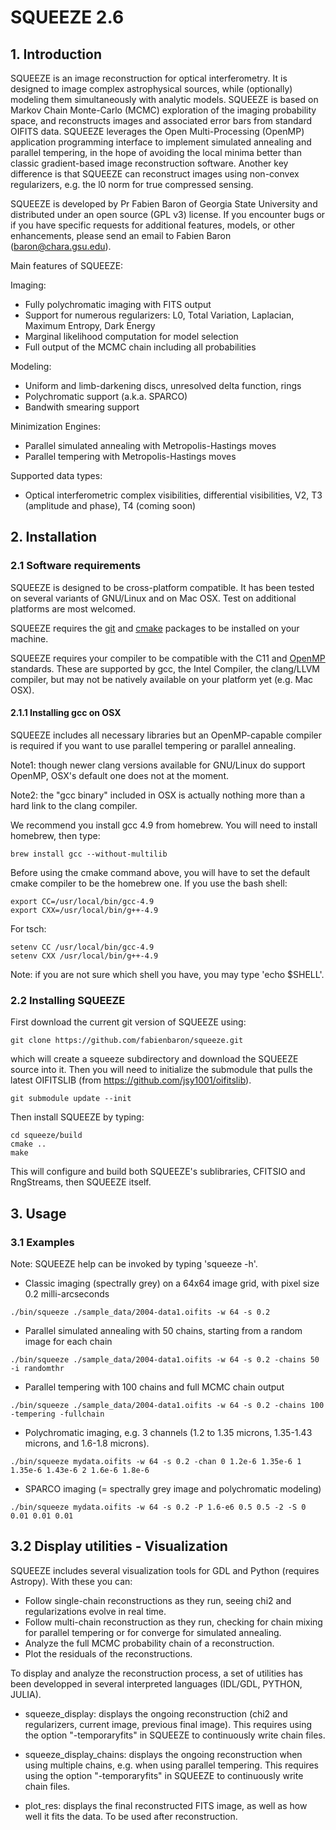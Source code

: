 # SQUEEZE 2.6

## 1. Introduction
SQUEEZE is an image reconstruction for optical interferometry. It is designed to image complex astrophysical sources, while (optionally) modeling them simultaneously with analytic models. SQUEEZE is based on Markov Chain Monte-Carlo (MCMC) exploration of the imaging probability space, and reconstructs images and associated error bars from standard OIFITS data. SQUEEZE leverages the Open Multi-Processing (OpenMP) application programming interface to implement simulated annealing and parallel tempering, in the hope of avoiding the local minima better than classic gradient-based image reconstruction software. Another key difference is that SQUEEZE can reconstruct images using non-convex regularizers, e.g. the l0 norm for true compressed sensing.

SQUEEZE is developed by Pr Fabien Baron of Georgia State University and distributed under an open source (GPL v3) license. If you encounter bugs or if you have specific requests for additional features, models, or other enhancements, please send an email to Fabien Baron (baron@chara.gsu.edu).

Main features of SQUEEZE:

Imaging:

*    Fully polychromatic imaging with FITS output
*    Support for numerous regularizers: L0, Total Variation, Laplacian, Maximum Entropy, Dark Energy
*    Marginal likelihood computation for model selection
*    Full output of the MCMC chain including all probabilities

Modeling:
*    Uniform and limb-darkening discs, unresolved delta function, rings
*    Polychromatic support (a.k.a. SPARCO)
*    Bandwith smearing support

Minimization Engines:

*    Parallel simulated annealing with Metropolis-Hastings moves
*    Parallel tempering with Metropolis-Hastings moves

Supported data types:

*   Optical interferometric complex visibilities, differential visibilities, V2, T3 (amplitude and phase), T4 (coming soon)

## 2. Installation

### 2.1 Software requirements

SQUEEZE is designed to be cross-platform compatible. It has been
tested on several variants of GNU/Linux and on Mac OSX. Test on
additional platforms are most welcomed.

SQUEEZE requires the [git](http://git-scm.com) and [cmake](http://www.cmake.org) packages to be installed on your machine.

SQUEEZE requires your compiler to be compatible with the C11 and
[OpenMP](http://openmp.org) standards. These are supported by gcc, the
Intel Compiler, the clang/LLVM compiler, but may not be natively
available on your platform yet (e.g. Mac OSX).

#### 2.1.1 Installing gcc on OSX

SQUEEZE includes all necessary libraries but an OpenMP-capable
compiler is required if you want to use parallel tempering or parallel
annealing.

Note1: though newer clang versions available for GNU/Linux do support OpenMP, OSX's default one does not at the moment.

Note2: the "gcc binary" included in OSX is actually nothing more than a hard link to the clang compiler.

We recommend you install gcc 4.9 from homebrew. You will need to install homebrew, then type:
```
brew install gcc --without-multilib
```

Before using the cmake command above, you will have to set the default
cmake compiler to be the homebrew one.
If you use the bash shell:
```
export CC=/usr/local/bin/gcc-4.9
export CXX=/usr/local/bin/g++-4.9
```
For tsch:
```
setenv CC /usr/local/bin/gcc-4.9
setenv CXX /usr/local/bin/g++-4.9
```

Note: if you are not sure which shell you have, you may type 'echo $SHELL'.

### 2.2 Installing SQUEEZE

First download the current git version of SQUEEZE using:
```
git clone https://github.com/fabienbaron/squeeze.git
```
which will create a squeeze subdirectory and download the SQUEEZE source into it. Then you will need to initialize the submodule that pulls the latest OIFITSLIB (from https://github.com/jsy1001/oifitslib).
```
git submodule update --init
```


Then install SQUEEZE by typing:
```
cd squeeze/build
cmake ..
make
```
This will configure and build both SQUEEZE's sublibraries, CFITSIO and RngStreams, then SQUEEZE itself.

## 3. Usage

### 3.1 Examples

Note: SQUEEZE help can be invoked by typing 'squeeze -h'.

*    Classic imaging (spectrally grey) on a 64x64 image grid, with pixel size 0.2 milli-arcseconds
```
./bin/squeeze ./sample_data/2004-data1.oifits -w 64 -s 0.2
```
*    Parallel simulated annealing with 50 chains, starting from a random image for each chain
```
./bin/squeeze ./sample_data/2004-data1.oifits -w 64 -s 0.2 -chains 50 -i randomthr
```
*    Parallel tempering with 100 chains and full MCMC chain output
```
./bin/squeeze ./sample_data/2004-data1.oifits -w 64 -s 0.2 -chains 100 -tempering -fullchain
```
*    Polychromatic imaging, e.g. 3 channels (1.2 to 1.35 microns, 1.35-1.43 microns, and 1.6-1.8 microns).
```
./bin/squeeze mydata.oifits -w 64 -s 0.2 -chan 0 1.2e-6 1.35e-6 1 1.35e-6 1.43e-6 2 1.6e-6 1.8e-6
```
*    SPARCO imaging (= spectrally grey image and polychromatic modeling)
```
./bin/squeeze mydata.oifits -w 64 -s 0.2 -P 1.6-e6 0.5 0.5 -2 -S 0 0.01 0.01 0.01
```

## 3.2 Display utilities - Visualization

SQUEEZE includes several visualization tools for GDL and Python (requires Astropy). With these you can:

* Follow single-chain reconstructions as they run, seeing chi2 and regularizations evolve in real time.
* Follow multi-chain reconstruction as they run, checking for chain mixing for parallel tempering or for converge for simulated annealing.
* Analyze the full MCMC probability chain of a reconstruction.
* Plot the residuals of the reconstructions.

To display and analyze the reconstruction process, a set of utilities
has been developped in several interpreted languages (IDL/GDL, PYTHON, JULIA).

* squeeze_display: displays the ongoing reconstruction (chi2 and regularizers,
current image, previous final image). This requires using the option "-temporaryfits" in SQUEEZE to continuously write chain files.

* squeeze_display_chains: displays the ongoing reconstruction when using multiple
chains, e.g. when using parallel tempering. This requires using the option "-temporaryfits" in SQUEEZE to continuously write chain files.

* plot_res: displays the final reconstructed FITS image, as well as how well
it fits the data. To be used after reconstruction.
